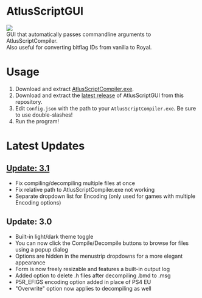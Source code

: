 # AtlusScriptGUI
![](https://i.imgur.com/UNgxNBR.png)  
GUI that automatically passes commandline arguments to AtlusScriptCompiler.  
Also useful for converting bitflag IDs from vanilla to Royal.
# Usage
1. Download and extract [AtlusScriptCompiler.exe](https://github.com/tge-was-taken/Atlus-Script-Tools).
2. Download and extract the [latest release](https://github.com/ShrineFox/AtlusScriptGUI/releases) of AtlusScriptGUI from this repository.
3. Edit ``Config.json`` with the path to your ``AtlusScriptCompiler.exe``. Be sure to use double-slashes!
4. Run the program!

# Latest Updates
## [Update: 3.1](https://github.com/ShrineFox/AtlusScriptGUI/releases)
- Fix compiling/decompiling multiple files at once
- Fix relative path to AtlusScriptCompiler.exe not working
- Separate dropdown list for Encoding (only used for games with multiple Encoding options)
## Update: 3.0
- Built-in light/dark theme toggle
- You can now click the Compile/Decompile buttons to browse for files using a popup dialog
- Options are hidden in the menustrip dropdowns for a more elegant appearance
- Form is now freely resizable and features a built-in output log
- Added option to delete .h files after decompiling .bmd to .msg
- P5R_EFIGS encoding option added in place of PS4 EU
- "Overwrite" option now applies to decompiling as well
